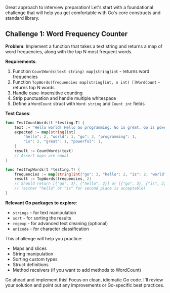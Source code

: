 Great approach to interview preparation! Let's start with a foundational challenge that will help you get comfortable with Go's core constructs and standard library.

## Challenge 1: Word Frequency Counter

**Problem**: Implement a function that takes a text string and returns a map of word frequencies, along with the top N most frequent words.

**Requirements**:
1. Function `CountWords(text string) map[string]int` - returns word frequencies
2. Function `TopWords(frequencies map[string]int, n int) []WordCount` - returns top N words
3. Handle case-insensitive counting
4. Strip punctuation and handle multiple whitespace
5. Define a `WordCount` struct with `Word string` and `Count int` fields

**Test Cases**:
```go
func TestCountWords(t *testing.T) {
    text := "Hello world! Hello Go programming. Go is great, Go is powerful."
    expected := map[string]int{
        "hello": 2, "world": 1, "go": 3, "programming": 1,
        "is": 2, "great": 1, "powerful": 1,
    }
    result := CountWords(text)
    // Assert maps are equal
}

func TestTopWords(t *testing.T) {
    frequencies := map[string]int{"go": 3, "hello": 2, "is": 2, "world": 1}
    result := TopWords(frequencies, 2)
    // Should return [{"go", 3}, {"hello", 2}] or [{"go", 3}, {"is", 2}]
    // (either "hello" or "is" for second place is acceptable)
}
```

**Relevant Go packages to explore**:
- `strings` - for text manipulation
- `sort` - for sorting the results
- `regexp` - for advanced text cleaning (optional)
- `unicode` - for character classification

This challenge will help you practice:
- Maps and slices
- String manipulation
- Sorting custom types
- Struct definitions
- Method receivers (if you want to add methods to WordCount)

Go ahead and implement this! Focus on clean, idiomatic Go code. I'll review your solution and point out any improvements or Go-specific best practices.